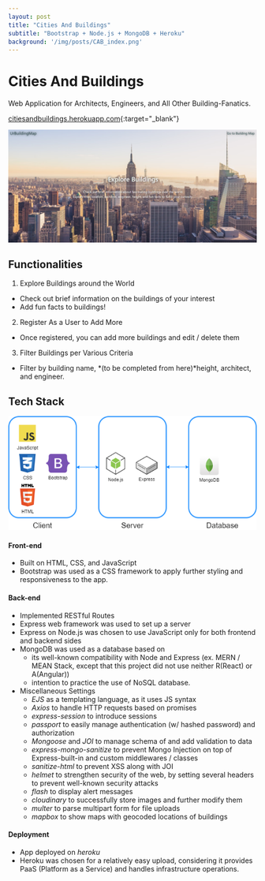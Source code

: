 ```yaml
---
layout: post
title: "Cities And Buildings"
subtitle: "Bootstrap + Node.js + MongoDB + Heroku"
background: '/img/posts/CAB_index.png'
---
```

# Cities And Buildings
Web Application for Architects, Engineers, and All Other Building-Fanatics.

[citiesandbuildings.herokuapp.com](https://citiesandbuildings.herokuapp.com){:target="_blank"}

![home](/img/posts/CAB_index.png)

## Functionalities
1. Explore Buildings around the World
- Check out brief information on the buildings of your interest
- Add fun facts to buildings!

2. Register As a User to Add More
- Once registered, you can add more buildings and edit / delete them

3. Filter Buildings per Various Criteria
- Filter by building name, *(to be completed from here)*height, architect, and engineer.

## Tech Stack
![tech_stack](/img/posts/CAB_tech_stack.png)

#### Front-end
- Built on HTML, CSS, and JavaScript
- Bootstrap was used as a CSS framework to apply further styling and responsiveness to the app.

#### Back-end
- Implemented RESTful Routes
- Express web framework was used to set up a server
- Express on Node.js was chosen to use JavaScript only for both frontend and backend sides
- MongoDB was used as a database based on
  * its well-known compatibility with Node and Express (ex. MERN / MEAN Stack, except that this project did not use neither R(React) or A(Angular))
  * intention to practice the use of NoSQL database.
- Miscellaneous Settings
  * _EJS_ as a templating language, as it uses JS syntax
  * _Axios_ to handle HTTP requests based on promises
  * _express-session_ to introduce sessions
  * _passport_ to easily manage authentication (w/ hashed password) and authorization
  * _Mongoose_ and _JOI_ to manage schema of and add validation to data
  * _express-mongo-sanitize_ to prevent Mongo Injection on top of Express-built-in and custom middlewares / classes
  * _sanitize-html_ to prevent XSS along with JOI
  * _helmet_ to strengthen security of the web, by setting several headers to prevent well-known security attacks
  * _flash_ to display alert messages
  * _cloudinary_ to successfully store images and further modify them
  * _multer_ to parse multipart form for file uploads
  * _mapbox_ to show maps with geocoded locations of buildings

#### Deployment
- App deployed on _heroku_
- Heroku was chosen for a relatively easy upload, considering it provides PaaS (Platform as a Service) and handles infrastructure operations. 
